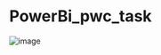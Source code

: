 # PowerBi_pwc_task

![image](https://user-images.githubusercontent.com/73512374/190850472-479079ee-0341-499a-9fb9-8068d2a7658c.png)





